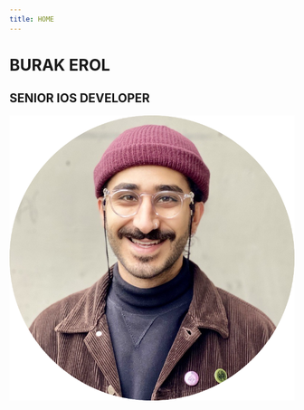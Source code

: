 ```yaml
---
title: HOME
---
```


<div class="wrapper-home">
    <h1>BURAK EROL</h1>
    <h2>SENIOR IOS DEVELOPER</h2>
    <img src="/resources/burakerol.png" class="burakerol-image"/>
</div>
<footer id="year"></footer>
<script src="/resources/setYear.js"></script>

